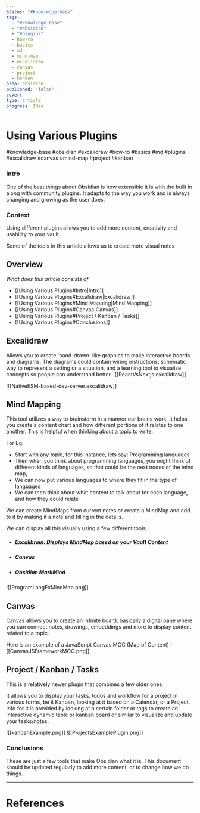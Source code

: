 ```yaml
---
Status: "#knowledge-base"
tags:
  - "#knowledge-base"
  - "#obsidian"
  - "#plugins"
  - how-to
  - basics
  - md
  - mind-map
  - excalidraw
  - canvas
  - project
  - kanban
area: obsidian
published: "false"
cover: 
type: article
progress: Idea
---
```


# Using Various Plugins
#knowledge-base #obsidian #excalidraw #how-to #basics #md #plugins #excalidraw #canvas #mind-map #project #kanban

### Intro
One of the best things about Obsidian is how extensible it is with the built in along with community plugins. It adapts to the way you work and is always changing and growing as the user does.



### Context

Using different plugins allows you to add more content, creativity and usability to your vault.

Some of the tools in this article allows us to create more visual notes



## Overview
*What does this article consists of*
- [[Using Various Plugins#Intro|Intro]]
- [[Using Various Plugins#Excalidraw|Excalidraw]]
- [[Using Various Plugins#Mind Mapping|Mind Mapping]]
- [[Using Various Plugins#Canvas|Canvas]]
- [[Using Various Plugins#Project / Kanban / Tasks]]
- [[Using Various Plugins#Conclusions]]



## Excalidraw

Allows you to create 'hand-drawn' like graphics to make interactive boards and diagrams. The diagrams could contain wiring instructions, schematic way to represent a setting or a situation, and a learning tool to visualize concepts so people can understand better. 
![[ReactVsNextjs.excalidraw]]

![[NativeESM-based-dev-server.excalidraw]]

## Mind Mapping

This tool utilizes a way to brainstorm in a manner our brains work. It helps you create a content chart and how different portions of it relates to one another. This is helpful when thinking about a topic to write.

For Eg.
- Start with any topic, for this instance, lets say: Programming languages
- Then when you think about programming languages, you might think of different kinds of languages, so that could be the next nodes of the mind map, 
- We can now put various languages to where they fit in the type of languages
- We can then think about what content to talk about for each  language, and how they could relate

We can create MindMaps from current notes or create a MindMap and add to it by making it a note and filling in the details.

We can display all this visually using a few different tools
- ##### Excalibrain: Displays MindMap based on your Vault Content
- ##### Canvas
- ##### Obsidian MarkMind
![[ProgramLangExMindMap.png]]

## Canvas

Canvas allows you to create an infinite board, basically a digital pane where you can connect notes, drawings, embeddings and more to display content related to a topic.

Here is an example of a JavaScript Canvas MOC (Map of Content)
![[CanvasJSFrameworkMOC.png]]


## Project / Kanban / Tasks

This is a relatively newer plugin that combines a few older ones. 

It allows you to display your tasks, todos and workflow for a project in various forms, be it Kanban, looking at it based on a Calendar, or a Project. 
Info for it is provided by looking at a certain folder or tags to create an interactive dynamic table or kanban board or similar to visualize and update your tasks/notes.

![[kanbanExample.png]]
![[ProjectsExamplePlugin.png]]

### Conclusions

These are just a few tools that make Obsidian what it is. This document should be updated regularly to add more content, or to change how we do things.





---
# References